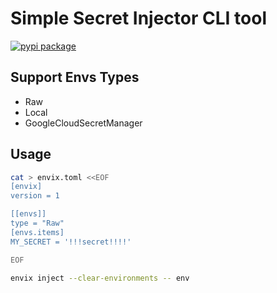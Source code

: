 # Simple Secret Injector CLI tool

[![pypi package](https://badge.fury.io/py/envix.svg)](https://pypi.org/project/envix)

## Support Envs Types
- Raw
- Local
- GoogleCloudSecretManager

## Usage

```sh
cat > envix.toml <<EOF
[envix]
version = 1

[[envs]]
type = "Raw"
[envs.items]
MY_SECRET = '!!!secret!!!!'

EOF

envix inject --clear-environments -- env
```
